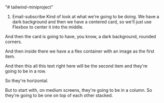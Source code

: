 "# tailwind-miniproject" 
1. Email-subscribe
Kind of look at what we're going to be doing.
We have a dark background and then we have a centered card, so we'll just use Flexbox to center it into the middle.

And then the card is going to have, you know, a dark background, rounded corners.

And then inside there we have a a flex container with an image as the first item.

And then this all this text right here will be the second item and they're going to be in a row.

So they're horizontal.

But to start with, on medium screens, they're going to be in a column.
So they're going to be one on top of each other stacked.